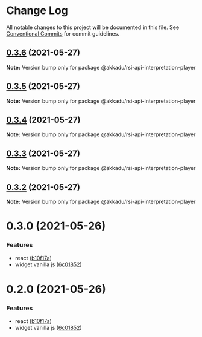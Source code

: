 # Change Log

All notable changes to this project will be documented in this file.
See [Conventional Commits](https://conventionalcommits.org) for commit guidelines.

## [0.3.6](https://github.com/Akkadu/rsi-api-widgets/compare/@akkadu/rsi-api-interpretation-player@0.3.5...@akkadu/rsi-api-interpretation-player@0.3.6) (2021-05-27)

**Note:** Version bump only for package @akkadu/rsi-api-interpretation-player





## [0.3.5](https://github.com/Akkadu/rsi-api-widgets/compare/@akkadu/rsi-api-interpretation-player@0.3.4...@akkadu/rsi-api-interpretation-player@0.3.5) (2021-05-27)

**Note:** Version bump only for package @akkadu/rsi-api-interpretation-player





## [0.3.4](https://github.com/Akkadu/rsi-api-widgets/compare/@akkadu/rsi-api-interpretation-player@0.3.3...@akkadu/rsi-api-interpretation-player@0.3.4) (2021-05-27)

**Note:** Version bump only for package @akkadu/rsi-api-interpretation-player





## [0.3.3](https://github.com/Akkadu/rsi-api-widgets/compare/@akkadu/rsi-api-interpretation-player@0.3.2...@akkadu/rsi-api-interpretation-player@0.3.3) (2021-05-27)

**Note:** Version bump only for package @akkadu/rsi-api-interpretation-player





## [0.3.2](https://github.com/Akkadu/rsi-api-widgets/compare/@akkadu/rsi-api-interpretation-player@0.3.0...@akkadu/rsi-api-interpretation-player@0.3.2) (2021-05-27)

**Note:** Version bump only for package @akkadu/rsi-api-interpretation-player





# 0.3.0 (2021-05-26)


### Features

* react ([b10f17a](https://github.com/Akkadu/rsi-api-widgets/commit/b10f17ae9b03467880473c7f05db6ffe2d688330))
* widget vanilla js ([6c01852](https://github.com/Akkadu/rsi-api-widgets/commit/6c018525465474deae3e6912eac82c92ce43f7bc))





# 0.2.0 (2021-05-26)


### Features

* react ([b10f17a](https://github.com/Akkadu/rsi-api-widgets/commit/b10f17ae9b03467880473c7f05db6ffe2d688330))
* widget vanilla js ([6c01852](https://github.com/Akkadu/rsi-api-widgets/commit/6c018525465474deae3e6912eac82c92ce43f7bc))
